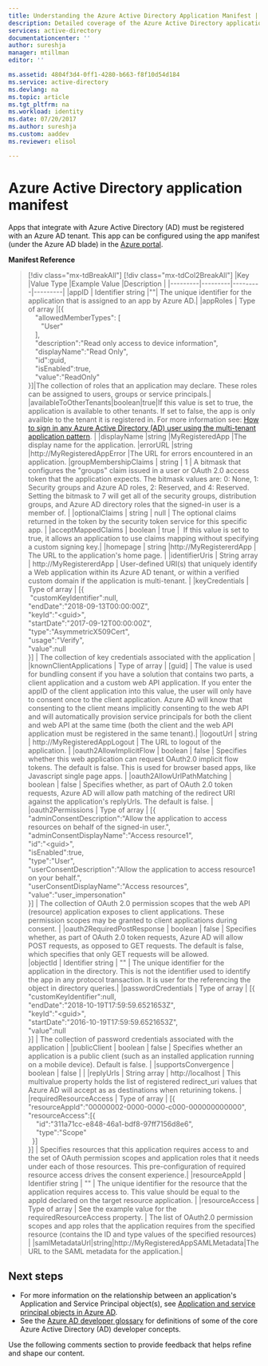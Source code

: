 ```yaml
---
title: Understanding the Azure Active Directory Application Manifest | Microsoft Docs
description: Detailed coverage of the Azure Active Directory application manifest, which represents an application's identity configuration in an Azure AD tenant, and is used to facilitate OAuth authorization, consent experience, and more.
services: active-directory
documentationcenter: ''
author: sureshja
manager: mtillman
editor: ''

ms.assetid: 4804f3d4-0ff1-4280-b663-f8f10d54d184
ms.service: active-directory
ms.devlang: na
ms.topic: article
ms.tgt_pltfrm: na
ms.workload: identity
ms.date: 07/20/2017
ms.author: sureshja
ms.custom: aaddev
ms.reviewer: elisol

---
```

# Azure Active Directory application manifest
Apps that integrate with Azure Active Directory (AD) must be registered with an Azure AD tenant. This app can be configured using the app manifest (under the Azure AD blade) in the [Azure portal](https://portal.azure.com).

**Manifest Reference**

>[!div class="mx-tdBreakAll"]
>[!div class="mx-tdCol2BreakAll"]
|Key  |Value Type |Example Value  |Description  |
|---------|---------|---------|---------|
|appID     |  Identifier string       |""|  The unique identifier for the application that is assigned to an app by Azure AD.|
|appRoles     |    Type of array     |[{<br>&emsp;"allowedMemberTypes": [<br>&emsp;&nbsp;&nbsp;&nbsp;"User"<br>&emsp;],<br>&emsp;"description":"Read only access to device information",<br>&emsp;"displayName":"Read Only",<br>&emsp;"id":guid,<br>&emsp;"isEnabled":true,<br>&emsp;"value":"ReadOnly"<br>}]|The collection of roles that an application may declare. These roles can be assigned to users, groups or service principals.|
|availableToOtherTenants|boolean|true|If this value is set to true, the application is available to other tenants.  If set to false, the app is only availble to the tenant it is registered in.  For more information see: [How to sign in any Azure Active Directory (AD) user using the multi-tenant application pattern](active-directory-devhowto-multi-tenant-overview.md). |
|displayName     |string         |MyRegisteredApp         |The display name for the application. 
|errorURL     |string         |http:<i></i>//MyRegisteredAppError         |The URL for errors encountered in an application.
|groupMembershipClaims     |    string     |    1     |   A bitmask that configures the "groups" claim issued in a user or OAuth 2.0 access token that the application expects. The bitmask values are: 0: None, 1: Security groups and Azure AD roles, 2: Reserved, and 4: Reserved. Setting the bitmask to 7 will get all of the security groups, distribution groups, and Azure AD directory roles that the signed-in user is a member of.      |
|optionalClaims     |  string       |     null    |    The optional claims returned in the token by the security token service for this specific app.     |
|acceptMappedClaims     |      boolean   | true        |    If this value is set to true,  it allows an application to use claims mapping without specifying a custom signing key.|
|homepage     |  string       |http:<i></i>//MyRegistererdApp         |    The URL to the application's home page.     |
|identifierUris     |  String array       | http:<i></i>//MyRegistererdApp        |   User-defined URI(s) that uniquely identify a Web application within its Azure AD tenant, or within a verified custom domain if the application is multi-tenant.      |
|keyCredentials     |   Type of array      |   [{<br>&nbsp;"customKeyIdentifier":null,<br>"endDate":"2018-09-13T00:00:00Z",<br>"keyId":"\<guid>",<br>"startDate":"2017-09-12T00:00:00Z",<br>"type":"AsymmetricX509Cert",<br>"usage":"Verify",<br>"value":null<br>}]      |   The collection of key credentials associated with the application      |
|knownClientApplications     |     Type of array    |    [guid]     |     The value is used for bundling consent if you have a solution that contains two parts, a client application and a custom web API application. If you enter the appID of the client application into this value, the user will only have to consent once to the client application. Azure AD will know that consenting to the client means implicitly consenting to the web API and will automatically provision service principals for both the client and web API at the same time (both the client and the web API application must be registered in the same tenant).|
|logoutUrl     |   string      |     http:<i></i>//MyRegisteredAppLogout    |   The URL to logout of the application.      |
|oauth2AllowImplicitFlow     |   boolean      |  false       |       Specifies whether this web application can request OAuth2.0 implicit flow tokens. The default is false. This is used for browser based apps, like Javascript single page apps. |
|oauth2AllowUrlPathMatching     |   boolean      |  false       |   Specifies whether, as part of OAuth 2.0 token requests, Azure AD will allow path matching of the redirect URI against the application's replyUrls. The default is false.      |
|oauth2Permissions     | Type of array         |      [{<br>"adminConsentDescription":"Allow the application to access resources on behalf of the signed-in user.",<br>"adminConsentDisplayName":"Access resource1",<br>"id":"\<guid>",<br>"isEnabled":true,<br>"type":"User",<br>"userConsentDescription":"Allow the application to access resource1 on your behalf.",<br>"userConsentDisplayName":"Access resources",<br>"value":"user_impersonation"<br>}]   |  The collection of OAuth 2.0 permission scopes that the web API (resource) application exposes to client applications. These permission scopes may be granted to client applications during consent. |
|oauth2RequiredPostResponse     | boolean        |    false     |      Specifies whether, as part of OAuth 2.0 token requests, Azure AD will allow POST requests, as opposed to GET requests. The default is false, which specifies that only GET requests will be allowed.   
|objectId     | Identifier string        |     ""    |    The unique identifier for the application in the directory.  This is not the identifier used to identify the app in any protocol transaction.  It is user for the referencing the object in directory queries.|
|passwordCredentials     | Type of array        |   [{<br>"customKeyIdentifier":null,<br>"endDate":"2018-10-19T17:59:59.6521653Z",<br>"keyId":"\<guid>",<br>"startDate":"2016-10-19T17:59:59.6521653Z",<br>"value":null<br>}]      |    The collection of password credentials associated with the application     |
|publicClient     |  boolean       |      false   | Specifies whether an application is a public client (such as an installed application running on a mobile device). Default is false.        |
|supportsConvergence     |  boolean       |   false      |         |
|replyUrls     |  String array       |   http:<i></i>//localhost     |  This multivalue property holds the list of registered redirect_uri values that Azure AD will accept as as destinations when returining tokens. |
|requiredResourceAccess     |     Type of array    |    [{<br>"resourceAppId":"00000002-0000-0000-c000-000000000000",<br>"resourceAccess":[{<br>&nbsp;&nbsp;&nbsp;&nbsp;"id":"311a71cc-e848-46a1-bdf8-97ff7156d8e6",<br>&nbsp;&nbsp;&nbsp;&nbsp;"type":"Scope"<br>&nbsp;&nbsp;}]<br>}]     |   Specifies resources that this application requires access to and the set of OAuth permission scopes and application roles that it needs under each of those resources. This pre-configuration of required resource access drives the consent experience.|
|resourceAppId     |    Identifier string     |  ""      |   The unique identifier for the resource that the application requires access to. This value should be equal to the appId declared on the target resource application.      |
|resourceAccess     |  Type of array       | See the example value for the requiredResourceAccess property.        |   The list of OAuth2.0 permission scopes and app roles that the application requires from the specified resource (contains the ID and type values of the specified resources)        |
|samlMetadataUrl|string|http:<i></i>//MyRegisteredAppSAMLMetadata|The URL to the SAML metadata for the application.| 

## Next steps
* For more information on the relationship between an application's Application and Service Principal object(s), see [Application and service principal objects in Azure AD][AAD-APP-OBJECTS].
* See the [Azure AD developer glossary][AAD-DEVELOPER-GLOSSARY] for definitions of some of the core Azure Active Directory (AD) developer concepts.

Use the following comments section to provide feedback that helps refine and shape our content.

<!--article references -->
[AAD-APP-OBJECTS]: active-directory-application-objects.md
[AAD-DEVELOPER-GLOSSARY]: active-directory-dev-glossary.md
[AAD-GROUPS-FOR-AUTHORIZATION]: http://www.dushyantgill.com/blog/2014/12/10/authorization-cloud-applications-using-ad-groups/
[ADD-UPD-RMV-APP]: active-directory-integrating-applications.md
[APPLICATION-ENTITY]: https://msdn.microsoft.com/Library/Azure/Ad/Graph/api/entity-and-complex-type-reference#application-entity
[APPLICATION-ENTITY-APP-ROLE]: https://msdn.microsoft.com/Library/Azure/Ad/Graph/api/entity-and-complex-type-reference#approle-type
[APPLICATION-ENTITY-OAUTH2-PERMISSION]: https://msdn.microsoft.com/Library/Azure/Ad/Graph/api/entity-and-complex-type-reference#oauth2permission-type
[AZURE-PORTAL]: https://portal.azure.com
[DEV-GUIDE-TO-AUTH-WITH-ARM]: http://www.dushyantgill.com/blog/2015/05/23/developers-guide-to-auth-with-azure-resource-manager-api/
[GRAPH-API]: active-directory-graph-api.md
[IMPLICIT-GRANT]: active-directory-dev-understanding-oauth2-implicit-grant.md
[INTEGRATING-APPLICATIONS-AAD]: https://azure.microsoft.com/documentation/articles/active-directory-integrating-applications/
[O365-PERM-DETAILS]: https://msdn.microsoft.com/office/office365/HowTo/application-manifest
[O365-SERVICE-DAEMON-APPS]: https://msdn.microsoft.com/office/office365/howto/building-service-apps-in-office-365
[RBAC-CLOUD-APPS-AZUREAD]: http://www.dushyantgill.com/blog/2014/12/10/roles-based-access-control-in-cloud-applications-using-azure-ad/

